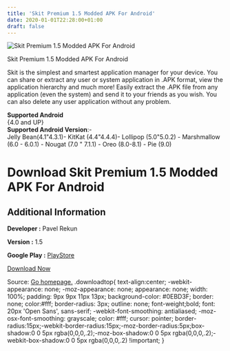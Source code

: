 ```yaml
---
title: 'Skit Premium 1.5 Modded APK For Android'
date: 2020-01-01T22:28:00+01:00
draft: false
---
```


![Skit Premium 1.5 Modded APK For Android](https://i0.wp.com/apkhome.net/wp-content/uploads/2019/11/Skit-Premium-1.5-Modded.png "Skit Premium 1.5 Modded APK For Android")

  

Skit Premium 1.5 Modded APK For Android

Skit is the simplest and smartest application manager for your device. You can share or extract any user or system application in .APK format, view the application hierarchy and much more! Easily extract the .APK file from any application (even the system) and send it to your friends as you wish. You can also delete any user application without any problem.

**Supported Android**  
{4.0 and UP}  
**Supported Android Version**:-  
Jelly Bean(4.1"4.3.1)- KitKat (4.4"4.4.4)- Lollipop (5.0"5.0.2) - Marshmallow (6.0 - 6.0.1) - Nougat (7.0 " 7.1.1) - Oreo (8.0-8.1) - Pie (9.0)

Download Skit Premium 1.5 Modded APK For Android
================================================

Additional Information
----------------------

**Developer :** Pavel Rekun

**Version :** 1.5

**Google Play :** [PlayStore](https://play.google.com/store/apps/details?id=com.pavelrekun.skit.premium)

  

[Download Now](https://store4app.co/post/skit-premium-1-5-modded-apk-for-android_1573719122)

  
Source: [Go homepage.](https://store4app.co/post/skit-premium-1-5-modded-apk-for-android_1573719122) .downloadtop{ text-align:center; -webkit-appearance: none; -moz-appearance: none; appearance: none; width: 100%; padding: 9px 9px 11px 13px; background-color: #0EBD3F; border: none; color:#fff; border-radius: 3px; outline: none; font-weight;bold; font: 20px 'Open Sans', sans-serif; -webkit-font-smoothing: antialiased; -moz-osx-font-smoothing: grayscale; color: #fff; cursor: pointer; border-radius:15px;-webkit-border-radius:15px;-moz-border-radius:5px;box-shadow:0 0 5px rgba(0,0,0,.2);-moz-box-shadow:0 0 5px rgba(0,0,0,.2);-webkit-box-shadow:0 0 5px rgba(0,0,0,.2) !important; }